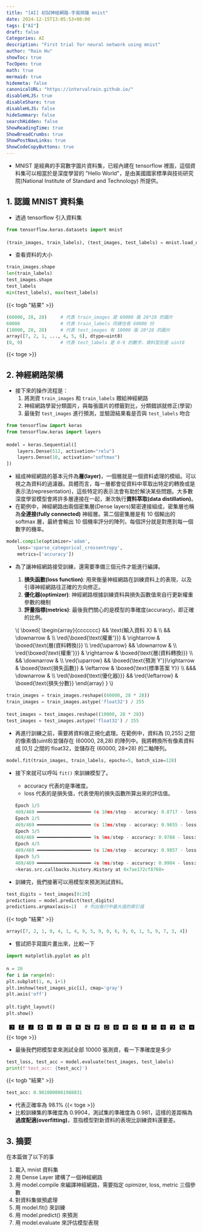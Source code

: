 ```yaml
---
title: "[AI] 初試神經網路-手寫辨識 mnist"
date: 2024-12-15T13:05:53+08:00
tags: ["AI"]
draft: false
Categories: AI
description: "First trial for neural network using mnist"
author: "Rain Hu"
showToc: true
TocOpen: true
math: true
mermaid: true
hidemeta: false
canonicalURL: "https://intervalrain.github.io/"
disableHLJS: true
disableShare: true
disableHLJS: false
hideSummary: false
searchHidden: false
ShowReadingTime: true
ShowBreadCrumbs: true
ShowPostNavLinks: true
ShowCodeCopyButtons: true
---
```


+ MNIST 是經典的手寫數字圖片資料集，已經內建在 tensorflow 裡面，這個資料集可以相當於是深度學習的 "Hello World"，是由美國國家標準與技術研究院(National Institute of Standard and Technology) 所提供。

## 1. 認識 MNIST 資料集
+ 透過 tensorflow 引入資料集
```python
from tensorflow.keras.datasets import mnist

(train_images, train_labels), (test_images, test_labels) = mnist.load_data()
```
+ 查看資料的大小
```python
train_images.shape
len(train_labels)
test_images.shape
test_labels
min(test_labels), max(test_labels)
```
{{< togb "結果" >}}
```python
(60000, 28, 28)     # 代表 train_images 是 60000 張 28*28 的圖片 
60000               # 代表 train_labels 同樣也有 60000 份
(10000, 28, 28)     # 代表 test_images 有 10000 張 28*28 的圖片
array([7, 2, 1, ..., 4, 5, 6], dtype=uint8)
(0, 9)              # 代表 test_labels 是 0-9 的數字，資料型別是 uint8
```
{{< toge >}}

## 2. 神經網路架構
+ 接下來的操作流程是：
    1. 將測資 `train_images` 和 `train_labels` 餵給神經網路
    2. 神經網路學習分類圖片，與每張圖片的標籤對比，分類錯誤就修正(學習)
    3. 最後對 `test_images` 進行預測，並驗證結果看是否與 `test_labels` 吻合
```python
from tensorflow import keras
from tensorflow.keras import layers

model = keras.Sequential([
    layers.Dense(512, activation="relu")
    layers.Dense(10, activation="softmax")
])
```
+ 組成神經網路的基本元件為**層(layer)**，一個層就是一個資料處理的模組。可以視之為資料的過濾器。具體而言，每一層都會從資料中萃取出特定的轉換或是表示法(representation)，這些特定的表示法會有助於解決某些問題。大多數深度學習模型會將許多層連接在一起，漸次執行**資料萃取(data distillation)**。
+ 在範例中，神經網路由兩個密集層(Dense layers)緊密連接組成，密集層也稱為**全連接(fully connected)** 神經層。第二個密集層是有 10 個輸出的 softmax 層，最終會輸出 10 個機率評分的陣列，每個評分就是對應到每一個數字的機率。

```python
model.compile(optimizer='adam',
    loss='sparse_categorical_crossentropy',
    metrics=['accuracy'])
```
+ 為了讓神經網路接受訓練，還需要準備三個元件才能進行編譯。
    1. **損失函數(loss function)**: 用來衡量神經網路在訓練資料上的表現，以及引導神經網路往正確的方向修正。
    2. **優化器(optimizer)**: 神經網路根據訓練資料與損失函數值來自行更新權重參數的機制
    3. **評量指標(metrics)**: 最後我們關心的是模型的準確度(accuracy)，即正確的比例。

    \\(
    \boxed{
    \begin{array}{ccccccc}
    && \text{輸入資料 X} & \\\\
    && \downarrow & \\\\
    \red{\boxed{\text{權重'}}} & \rightarrow & \boxed{\text{層(資料轉換)}} \\\\
    \red{\uparrow} && \downarrow & \\\\
    \red{\boxed{\text{權重'}}} & \rightarrow & \boxed{\text{層(資料轉換)}} \\\\
    && \downarrow & \\\\
    \red{\uparrow} && \boxed{\text{預測 Y'}}\rightarrow & \boxed{\text{損失函數}} & \leftarrow & \boxed{\text{標準答案 Y}} \\\\
    &&& \downarrow & \\\\
    \red{\boxed{\text{優化器}}} && \red{\leftarrow}  & \boxed{\text{損失分數}}
    \end{array}
    }
    \\)
```python
train_images = train_images.reshape((60000, 28 * 28))
train_images = train_images.astype('float32') / 255

test_images = test_images.reshape((10000, 28 * 28))
test_images = test_images.astype('float32') / 255
```
+ 再進行訓練之前，需要將資料做正規化處理。在範例中，資料為 [0,255] 之間的像素值(uint8)並儲存在 (60000, 28,28) 的陣列中。我將轉換所有像素資料成 [0,1] 之間的 float32，並儲存在 (60000, 28*28) 的二軸陣列。
```python
model.fit(train_images, train_labels, epochs=5, batch_size=128)
```
+ 接下來就可以呼叫 `fit()` 來訓練模型了。
    + accuracy 代表的是準確度。
    + loss 代表的是損失值，代表使用的損失函數所算出來的評估值。
    ```python
    Epoch 1/5
    469/469 ━━━━━━━━━━━━━━━━━━━━ 6s 10ms/step - accuracy: 0.8717 - loss: 0.4605
    Epoch 2/5
    469/469 ━━━━━━━━━━━━━━━━━━━━ 6s 13ms/step - accuracy: 0.9655 - loss: 0.1179
    Epoch 3/5
    469/469 ━━━━━━━━━━━━━━━━━━━━ 9s 9ms/step - accuracy: 0.9788 - loss: 0.0720
    Epoch 4/5
    469/469 ━━━━━━━━━━━━━━━━━━━━ 6s 12ms/step - accuracy: 0.9857 - loss: 0.0490
    Epoch 5/5
    469/469 ━━━━━━━━━━━━━━━━━━━━ 4s 9ms/step - accuracy: 0.9904 - loss: 0.0354
    <keras.src.callbacks.history.History at 0x7ae172cf8760>
    ```

+ 訓練完，我們接著可以用模型來預測測試資料。
```python
test_digits = test_images[0:20]
predictions = model.predict(test_digits)
predictions.argmax(axis=1)   # 列出每行中最大值的索引值
```
{{< togb "結果" >}}
```python
array([7, 2, 1, 0, 4, 1, 4, 9, 5, 9, 0, 6, 9, 0, 1, 5, 9, 7, 3, 4])
```
+ 嘗試把手寫圖片畫出來，比較一下
```python
import matplotlib.pyplot as plt

n = 20
for i in range(n):
plt.subplot(1, n, i+1)
plt.imshow(test_images_pic[i], cmap='gray')
plt.axis('off')

plt.tight_layout()
plt.show()
```
![mnist_20](./2_1/mnist_20.png)
{{< toge >}}
+ 最後我們把模型拿來測試全部 10000 張測資，看一下準確度是多少
```python
test_loss, test_acc = model.evaluate(test_images, test_labels)
print(f'test_acc: {test_acc}')
```
{{< togb "結果" >}}
```python
test_acc: 0.9810000061988831
```
+ 代表正確率為 98.1%
{{< toge >}}
+ 比較訓練集的準確度為 0.9904，測試集的準確度為 0.981，這樣的差距稱為**過度配適(overfitting)**，意指模型對新資料的表現比訓練資料還要差。

## 3. 摘要
在本篇做了以下的事
1. 載入 mnist 資料集
2. 用 Dense Layer 建構了一個神經網路
3. 用 model.compile 來編譯神經網路，需要指定 opimizer, loss, metric 三個參數
4. 對資料集做預處理
5. 用 model.fit() 來訓練
6. 用 model.predict() 來預測
7. 用 model.evaluate 來評估模型表現

